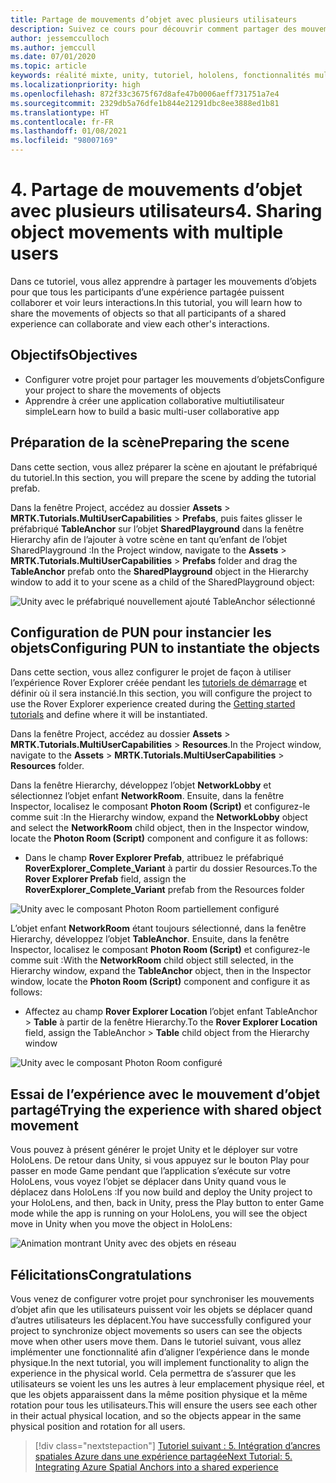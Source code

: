 ```yaml
---
title: Partage de mouvements d’objet avec plusieurs utilisateurs
description: Suivez ce cours pour découvrir comment partager des mouvements d’objets avec plusieurs utilisateurs dans une application HoloLens 2.
author: jessemcculloch
ms.author: jemccull
ms.date: 07/01/2020
ms.topic: article
keywords: réalité mixte, unity, tutoriel, hololens, fonctionnalités multi-utilisateurs, Photon, MRTK, mixed reality toolkit, UWP, ancres spatiales Azure
ms.localizationpriority: high
ms.openlocfilehash: 872f33c3675f67d8afe47b0006aeff731751a7e4
ms.sourcegitcommit: 2329db5a76dfe1b844e21291dbc8ee3888ed1b81
ms.translationtype: HT
ms.contentlocale: fr-FR
ms.lasthandoff: 01/08/2021
ms.locfileid: "98007169"
---
```

# <a name="4-sharing-object-movements-with-multiple-users"></a><span data-ttu-id="2a2c6-104">4. Partage de mouvements d’objet avec plusieurs utilisateurs</span><span class="sxs-lookup"><span data-stu-id="2a2c6-104">4. Sharing object movements with multiple users</span></span>

<span data-ttu-id="2a2c6-105">Dans ce tutoriel, vous allez apprendre à partager les mouvements d’objets pour que tous les participants d’une expérience partagée puissent collaborer et voir leurs interactions.</span><span class="sxs-lookup"><span data-stu-id="2a2c6-105">In this tutorial, you will learn how to share the movements of objects so that all participants of a shared experience can collaborate and view each other's interactions.</span></span>

## <a name="objectives"></a><span data-ttu-id="2a2c6-106">Objectifs</span><span class="sxs-lookup"><span data-stu-id="2a2c6-106">Objectives</span></span>

* <span data-ttu-id="2a2c6-107">Configurer votre projet pour partager les mouvements d’objets</span><span class="sxs-lookup"><span data-stu-id="2a2c6-107">Configure your project to share the movements of objects</span></span>
* <span data-ttu-id="2a2c6-108">Apprendre à créer une application collaborative multiutilisateur simple</span><span class="sxs-lookup"><span data-stu-id="2a2c6-108">Learn how to build a basic multi-user collaborative app</span></span>

## <a name="preparing-the-scene"></a><span data-ttu-id="2a2c6-109">Préparation de la scène</span><span class="sxs-lookup"><span data-stu-id="2a2c6-109">Preparing the scene</span></span>

<span data-ttu-id="2a2c6-110">Dans cette section, vous allez préparer la scène en ajoutant le préfabriqué du tutoriel.</span><span class="sxs-lookup"><span data-stu-id="2a2c6-110">In this section, you will prepare the scene by adding the tutorial prefab.</span></span>

<span data-ttu-id="2a2c6-111">Dans la fenêtre Project, accédez au dossier **Assets** > **MRTK.Tutorials.MultiUserCapabilities** > **Prefabs**, puis faites glisser le préfabriqué **TableAnchor** sur l’objet **SharedPlayground** dans la fenêtre Hierarchy afin de l’ajouter à votre scène en tant qu’enfant de l’objet SharedPlayground :</span><span class="sxs-lookup"><span data-stu-id="2a2c6-111">In the Project window, navigate to the **Assets** > **MRTK.Tutorials.MultiUserCapabilities** > **Prefabs** folder and drag the **TableAnchor** prefab onto the **SharedPlayground** object in the Hierarchy window to add it to your scene as a child of the SharedPlayground object:</span></span>

![Unity avec le préfabriqué nouvellement ajouté TableAnchor sélectionné](images/mr-learning-sharing/sharing-04-section1-step1-1.png)

## <a name="configuring-pun-to-instantiate-the-objects"></a><span data-ttu-id="2a2c6-113">Configuration de PUN pour instancier les objets</span><span class="sxs-lookup"><span data-stu-id="2a2c6-113">Configuring PUN to instantiate the objects</span></span>

<span data-ttu-id="2a2c6-114">Dans cette section, vous allez configurer le projet de façon à utiliser l’expérience Rover Explorer créée pendant les [tutoriels de démarrage](mr-learning-base-01.md) et définir où il sera instancié.</span><span class="sxs-lookup"><span data-stu-id="2a2c6-114">In this section, you will configure the project to use the Rover Explorer experience created during the [Getting started tutorials](mr-learning-base-01.md) and define where it will be instantiated.</span></span>

<span data-ttu-id="2a2c6-115">Dans la fenêtre Project, accédez au dossier **Assets** > **MRTK.Tutorials.MultiUserCapabilities** > **Resources**.</span><span class="sxs-lookup"><span data-stu-id="2a2c6-115">In the Project window, navigate to the **Assets** > **MRTK.Tutorials.MultiUserCapabilities** > **Resources** folder.</span></span>

<span data-ttu-id="2a2c6-116">Dans la fenêtre Hierarchy, développez l’objet **NetworkLobby** et sélectionnez l’objet enfant **NetworkRoom**. Ensuite, dans la fenêtre Inspector, localisez le composant **Photon Room (Script)** et configurez-le comme suit :</span><span class="sxs-lookup"><span data-stu-id="2a2c6-116">In the Hierarchy window, expand the **NetworkLobby** object and select the **NetworkRoom** child object, then in the Inspector window, locate the **Photon Room (Script)** component and configure it as follows:</span></span>

* <span data-ttu-id="2a2c6-117">Dans le champ **Rover Explorer Prefab**, attribuez le préfabriqué **RoverExplorer_Complete_Variant** à partir du dossier Resources.</span><span class="sxs-lookup"><span data-stu-id="2a2c6-117">To the **Rover Explorer Prefab** field, assign the **RoverExplorer_Complete_Variant** prefab from the Resources folder</span></span>

![Unity avec le composant Photon Room partiellement configuré](images/mr-learning-sharing/sharing-04-section2-step1-1.png)

<span data-ttu-id="2a2c6-119">L’objet enfant **NetworkRoom** étant toujours sélectionné, dans la fenêtre Hierarchy, développez l’objet **TableAnchor**. Ensuite, dans la fenêtre Inspector, localisez le composant **Photon Room (Script)** et configurez-le comme suit :</span><span class="sxs-lookup"><span data-stu-id="2a2c6-119">With the **NetworkRoom** child object still selected, in the Hierarchy window, expand the **TableAnchor** object, then in the Inspector window, locate the **Photon Room (Script)** component and configure it as follows:</span></span>

* <span data-ttu-id="2a2c6-120">Affectez au champ **Rover Explorer Location** l’objet enfant TableAnchor > **Table** à partir de la fenêtre Hierarchy.</span><span class="sxs-lookup"><span data-stu-id="2a2c6-120">To the **Rover Explorer Location** field, assign the TableAnchor > **Table** child object from the Hierarchy window</span></span>

![Unity avec le composant Photon Room configuré](images/mr-learning-sharing/sharing-04-section2-step1-2.png)

## <a name="trying-the-experience-with-shared-object-movement"></a><span data-ttu-id="2a2c6-122">Essai de l’expérience avec le mouvement d’objet partagé</span><span class="sxs-lookup"><span data-stu-id="2a2c6-122">Trying the experience with shared object movement</span></span>

<span data-ttu-id="2a2c6-123">Vous pouvez à présent générer le projet Unity et le déployer sur votre HoloLens. De retour dans Unity, si vous appuyez sur le bouton Play pour passer en mode Game pendant que l’application s’exécute sur votre HoloLens, vous voyez l’objet se déplacer dans Unity quand vous le déplacez dans HoloLens :</span><span class="sxs-lookup"><span data-stu-id="2a2c6-123">If you now build and deploy the Unity project to your HoloLens, and then, back in Unity, press the Play button to enter Game mode while the app is running on your HoloLens, you will see the object move in Unity when you move the object in HoloLens:</span></span>

![Animation montrant Unity avec des objets en réseau](images/mr-learning-sharing/sharing-04-section3-step1-1.gif)

## <a name="congratulations"></a><span data-ttu-id="2a2c6-125">Félicitations</span><span class="sxs-lookup"><span data-stu-id="2a2c6-125">Congratulations</span></span>

<span data-ttu-id="2a2c6-126">Vous venez de configurer votre projet pour synchroniser les mouvements d’objet afin que les utilisateurs puissent voir les objets se déplacer quand d’autres utilisateurs les déplacent.</span><span class="sxs-lookup"><span data-stu-id="2a2c6-126">You have successfully configured your project to synchronize object movements so users can see the objects move when other users move them.</span></span> <span data-ttu-id="2a2c6-127">Dans le tutoriel suivant, vous allez implémenter une fonctionnalité afin d’aligner l’expérience dans le monde physique.</span><span class="sxs-lookup"><span data-stu-id="2a2c6-127">In the next tutorial, you will implement functionality to align the experience in the physical world.</span></span> <span data-ttu-id="2a2c6-128">Cela permettra de s’assurer que les utilisateurs se voient les uns les autres à leur emplacement physique réel, et que les objets apparaissent dans la même position physique et la même rotation pour tous les utilisateurs.</span><span class="sxs-lookup"><span data-stu-id="2a2c6-128">This will ensure the users see each other in their actual physical location, and so the objects appear in the same physical position and rotation for all users.</span></span>

> [!div class="nextstepaction"]
> [<span data-ttu-id="2a2c6-129">Tutoriel suivant : 5. Intégration d’ancres spatiales Azure dans une expérience partagée</span><span class="sxs-lookup"><span data-stu-id="2a2c6-129">Next Tutorial: 5. Integrating Azure Spatial Anchors into a shared experience</span></span>](mr-learning-sharing-05.md)
